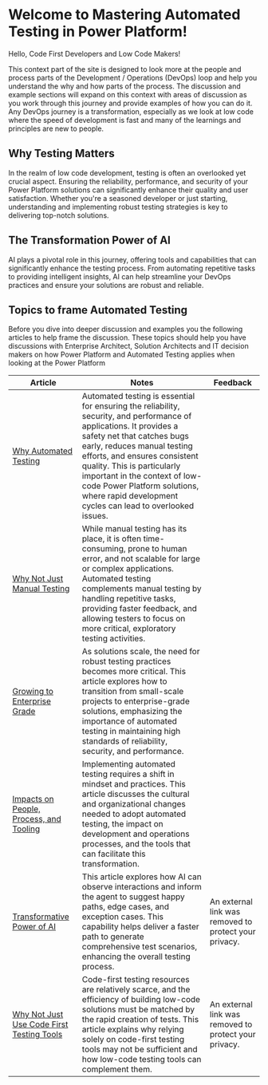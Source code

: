 # Welcome to Mastering Automated Testing in Power Platform!

Hello, Code First Developers and Low Code Makers!

This context part of the site is designed to look more at the people and process parts of the Development / Operations (DevOps) loop and help you understand the why and how parts of the process. The discussion and example sections will expand on this context with areas of discussion as you work through this journey and provide examples of how you can do it. Any DevOps journey is a transformation, especially as we look at low code where the speed of development is fast and many of the learnings and principles are new to people. 

## Why Testing Matters

In the realm of low code development, testing is often an overlooked yet crucial aspect. Ensuring the reliability, performance, and security of your Power Platform solutions can significantly enhance their quality and user satisfaction. Whether you're a seasoned developer or just starting, understanding and implementing robust testing strategies is key to delivering top-notch solutions.

## The Transformation Power of AI

AI plays a pivotal role in this journey, offering tools and capabilities that can significantly enhance the testing process. From automating repetitive tasks to providing intelligent insights, AI can help streamline your DevOps practices and ensure your solutions are robust and reliable.

## Topics to frame Automated Testing

Before you dive into deeper discussion and examples you the following articles to help frame the discussion. These topics should help you have discussions with Enterprise Architect, Solution Architects and IT decision makers on how Power Platform and Automated Testing applies when looking at the Power Platform

| Article | Notes | Feedback |
|---------|-------|----------|
| [Why Automated Testing](./why-automated-testing.md) | Automated testing is essential for ensuring the reliability, security, and performance of applications. It provides a safety net that catches bugs early, reduces manual testing efforts, and ensures consistent quality. This is particularly important in the context of low-code Power Platform solutions, where rapid development cycles can lead to overlooked issues. |  |
| [Why Not Just Manual Testing](./why-not-just-manual-testing.md) | While manual testing has its place, it is often time-consuming, prone to human error, and not scalable for large or complex applications. Automated testing complements manual testing by handling repetitive tasks, providing faster feedback, and allowing testers to focus on more critical, exploratory testing activities. |  |
| [Growing to Enterprise Grade](./growing-to-enterprise-grade.md) | As solutions scale, the need for robust testing practices becomes more critical. This article explores how to transition from small-scale projects to enterprise-grade solutions, emphasizing the importance of automated testing in maintaining high standards of reliability, security, and performance. | |
| [Impacts on People, Process, and Tooling](./impacts-on-people-process-tooling.md) | Implementing automated testing requires a shift in mindset and practices. This article discusses the cultural and organizational changes needed to adopt automated testing, the impact on development and operations processes, and the tools that can facilitate this transformation. | |
| [Transformative Power of AI](./transformative-power-of-ai.md) | This article explores how AI can observe interactions and inform the agent to suggest happy paths, edge cases, and exception cases. This capability helps deliver a faster path to generate comprehensive test scenarios, enhancing the overall testing process. | An external link was removed to protect your privacy. |
| [Why Not Just Use Code First Testing Tools](./why-not-just-use-code-first-testing-tools.md) | Code-first testing resources are relatively scarce, and the efficiency of building low-code solutions must be matched by the rapid creation of tests. This article explains why relying solely on code-first testing tools may not be sufficient and how low-code testing tools can complement them. | An external link was removed to protect your privacy. |